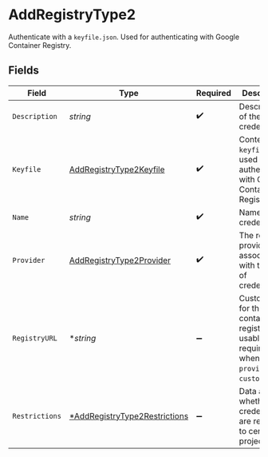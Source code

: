 # AddRegistryType2

Authenticate with a `keyfile.json`. Used for authenticating with Google Container Registry.


## Fields

| Field                                                                                          | Type                                                                                           | Required                                                                                       | Description                                                                                    | Example                                                                                        |
| ---------------------------------------------------------------------------------------------- | ---------------------------------------------------------------------------------------------- | ---------------------------------------------------------------------------------------------- | ---------------------------------------------------------------------------------------------- | ---------------------------------------------------------------------------------------------- |
| `Description`                                                                                  | *string*                                                                                       | :heavy_check_mark:                                                                             | Description of the credentials.                                                                | This is a set of saved credentials.                                                            |
| `Keyfile`                                                                                      | [AddRegistryType2Keyfile](../../models/shared/addregistrytype2keyfile.md)                      | :heavy_check_mark:                                                                             | Contents of `keyfile.json`, used to authenticate with Google Container Registry.               |                                                                                                |
| `Name`                                                                                         | *string*                                                                                       | :heavy_check_mark:                                                                             | Name of the credentials.                                                                       | Example Credentials                                                                            |
| `Provider`                                                                                     | [AddRegistryType2Provider](../../models/shared/addregistrytype2provider.md)                    | :heavy_check_mark:                                                                             | The registry provider associated with this set of credentials.                                 | dockerhub                                                                                      |
| `RegistryURL`                                                                                  | **string*                                                                                      | :heavy_minus_sign:                                                                             | Custom url for the container registry. Only usable (and required) when `provider` is `custom`. | https://example.com                                                                            |
| `Restrictions`                                                                                 | [*AddRegistryType2Restrictions](../../models/shared/addregistrytype2restrictions.md)           | :heavy_minus_sign:                                                                             | Data about whether the credentials are restricted to certain projects.                         |                                                                                                |